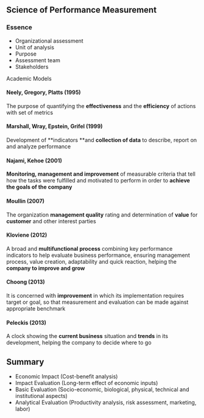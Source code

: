 ## Science of Performance Measurement

### Essence
- Organizational assessment
- Unit of analysis
- Purpose
- Assessment team
- Stakeholders

Academic Models
#### Neely, Gregory, Platts (1995)
The purpose of quantifying the **effectiveness** and the **efficiency** of actions with set of metrics
#### Marshall, Wray, Epstein, Grifel (1999)
Development of **indicators **and **collection of data** to describe, report on and analyze performance
#### Najami, Kehoe (2001) 
**Monitoring, management and improvement** of measurable criteria that tell how the tasks were fulfilled and motivated to perform in order to **achieve the goals of the company**
#### Moullin (2007)
The organization **management quality** rating and determination of **value** for **customer** and other interest parties
#### Kloviene (2012)
A broad and **multifunctional process** combining key performance indicators to help evaluate business performance, ensuring management process, value creation, adaptability and quick reaction, helping the **company to improve and grow**
#### Choong (2013)
It is concerned with **improvement** in which its implementation requires target or goal, so that measurement and evaluation can be made against appropriate benchmark
#### Peleckis (2013)
A clock showing the **current business** situation and **trends** in its development, helping the company to decide where to go

## Summary
- Economic Impact (Cost-benefit analysis)
- Impact Evaluation (Long-term effect of economic inputs)
- Basic Evaluation (Socio-economic, biological, physical, technical and institutional aspects)
- Analytical Evaluation (Productivity analysis, risk assessment, marketing, labor)